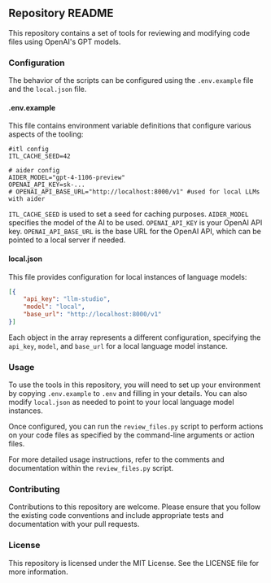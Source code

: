 ## Repository README

This repository contains a set of tools for reviewing and modifying code files using OpenAI's GPT models.

### Configuration

The behavior of the scripts can be configured using the `.env.example` file and the `local.json` file.

#### .env.example

This file contains environment variable definitions that configure various aspects of the tooling:

```plaintext
#itl config
ITL_CACHE_SEED=42

# aider config
AIDER_MODEL="gpt-4-1106-preview"
OPENAI_API_KEY=sk-...
# OPENAI_API_BASE_URL="http://localhost:8000/v1" #used for local LLMs with aider
```

`ITL_CACHE_SEED` is used to set a seed for caching purposes.
`AIDER_MODEL` specifies the model of the AI to be used.
`OPENAI_API_KEY` is your OpenAI API key.
`OPENAI_API_BASE_URL` is the base URL for the OpenAI API, which can be pointed to a local server if needed.

#### local.json

This file provides configuration for local instances of language models:

```json
[{
    "api_key": "llm-studio",
    "model": "local",
    "base_url": "http://localhost:8000/v1"
}]
```

Each object in the array represents a different configuration, specifying the `api_key`, `model`, and `base_url` for a local language model instance.

### Usage

To use the tools in this repository, you will need to set up your environment by copying `.env.example` to `.env` and filling in your details. You can also modify `local.json` as needed to point to your local language model instances.

Once configured, you can run the `review_files.py` script to perform actions on your code files as specified by the command-line arguments or action files.

For more detailed usage instructions, refer to the comments and documentation within the `review_files.py` script.

### Contributing

Contributions to this repository are welcome. Please ensure that you follow the existing code conventions and include appropriate tests and documentation with your pull requests.

### License

This repository is licensed under the MIT License. See the LICENSE file for more information.
